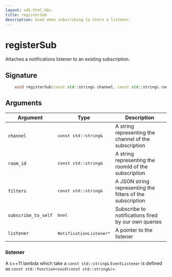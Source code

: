 ```yaml
---
layout: sdk.html.hbs
title: registerSub
description: Used when subscribing to store a listener.
---
```


# registerSub

Attaches a notifications listener to an existing subscription.

## Signature

```cpp
    void registerSub(const std::string& channel, const std::string& room_id, const std::string& filters, bool subscribe_to_self, NotificationListener* listener);
```

## Arguments

| Argument   | Type                      | Description
| ---------- |---------------------------|--------------------------------------------------------------------- |
| `channel`    | <pre>const std::string&</pre>           | A string representing the channel of the subscription
| `room_id` | <pre>const std::string&</pre>  | A string representing the roomId of the subscription
| `filters` | <pre>const std::string&</pre> | A JSON string representing the filters of the subscription
| `subscribe_to_self` | <pre>bool</pre> | Subscribe to notifications fired by our own queries
| `listener` | <pre>NotificationListener*</pre> | A pointer to the listener

### **listener**

A c++11 lambda which take a `const std::string&`
`EventListener` is defined as `const std::function<void(const std::string&)>`.

